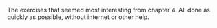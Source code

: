 The exercises that seemed most interesting from chapter 4. All done as
quickly as possible, without internet or other help.
